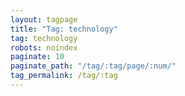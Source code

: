 ```yaml
---
layout: tagpage
title: "Tag: technology"
tag: technology
robots: noindex
paginate: 10
paginate_path: "/tag/:tag/page/:num/"
tag_permalink: /tag/:tag
---
```

